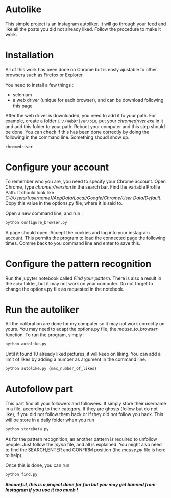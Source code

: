 # Autolike
This simple project is an Instagram autoliker. It will go through your feed and like all the posts you did not already liked. Follow the procedure to make it work.

# Installation
All of this work has been done on Chrome but is easly ajustable to other browsers such as Firefox or Explorer.

You need to install a few things :
* selenium
* a web driver (unique for each browser), and can be download following this [page](https://selenium-python.readthedocs.io/installation.html)

After the web driver is downloaded, you need to add it to your path. For example, create a folder `C://WebDriver/bin`, put your *chromedriver.exe* in it and add this folder to your path.
Reboot your computer and this step should be done. You can check if this has been done correctly by doing the following in the command line. Something shoudl show up.
```bash
chromedriver
```

# Configure your account
To remember who you are, you need to specify your Chrome account. Open Chrome, type *chrome://version* in the search bar. Find the variable Profile Path. It should look like *C://Users/{username}/AppData/Local/Google/Chrome/User Data/Default*. Copy this value in the options.py file, where it is said to.

Open a new command line, and run :
```bash
python configure_browser.py
```
A page should open. Accept the cookies and log into your instagram account. This permits the program to load the connected page the following times.
Comme back to you command line and enter to save this.

# Configure the pattern recognition
Run the jupyter notebook called *Find your pattern*. There is also a result in the `data` folder, but it may not work on your computer. Do not forget to change the options.py file as requested in the notebook.

# Run the autoliker
All the calibration are done for my computer so it may not work correctly on yours. You may need to adapt the options.py file, the *mouse_to_browser* function.
To run the program, simply :
```bash
python autolike.py
```
Until it found 10 already liked pictures, it will keep on liking. You can add a limit of likes by adding a number as argument in the command line.
```bash
python autolike.py {max_number_of_likes}
```

# Autofollow part

This part find all your followers and followees. It simply store their username in a file, according to their category. If they are ghosts (follow but do not like), if you did not follow them back or if they did not follow you back.
This will be store in a daily folder when you run 
```bash
python storeData.py
```

As for the pattern recognition, an another pattern is required to unfollow people. Just follow the *ipynb* file, and all is explained. You might also need to find the SEARCH,ENTER and CONFIRM position (the *mouse.py* file is here to help).

Once this is done, you can run 
```bash
python find.py
```

***Becareful, this is a project done for fun but you may get banned from Instagram if you use it too much !***